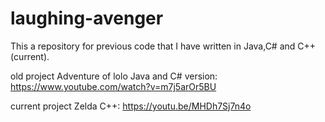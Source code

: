 laughing-avenger
================
This a repository for previous code that I have written in Java,C# and C++(current).

old project Adventure of lolo Java and C# version: https://www.youtube.com/watch?v=m7j5arOr5BU

current project Zelda C++: https://youtu.be/MHDh7Sj7n4o
